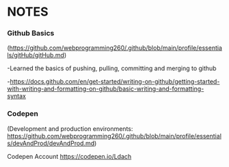 # NOTES

### Github Basics
(https://github.com/webprogramming260/.github/blob/main/profile/essentials/gitHub/gitHub.md)

-Learned the basics of pushing, pulling, committing and merging to github 

-https://docs.github.com/en/get-started/writing-on-github/getting-started-with-writing-and-formatting-on-github/basic-writing-and-formatting-syntax

### Codepen
(Development and production environments: https://github.com/webprogramming260/.github/blob/main/profile/essentials/devAndProd/devAndProd.md)

Codepen Account https://codepen.io/Ldach

